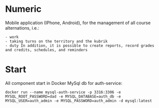 # Numeric

Mobile application (IPhone, Android), for the management of all course alternations, i.e.:

    - work
    - taking turns on the territory and the kubrik
    - duty In addition, it is possible to create reports, record grades and credits, schedules, and reminders
# Start
All component start in Docker
MySql db for auth-service:

    docker run --name mysql-auth-service -p 3316:3306 -e MYSQL_ROOT_PASSWORD=dad -e MYSQL_DATABASE=auth_db -e MYSQL_USER=auth_admin -e MYSQL_PASSWORD=auth_admin -d mysql:latest
